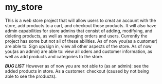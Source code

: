# my_store
This is a web store project that will allow users to creat an account with the store, add products to a cart, and checkout those products.
It will also have admin capabilities for store admins that consist of adding, modifying, and deleting products, as well as managing orders and users.
Currently the project has some but not all of these abilities.
As of now you(as a customer) are able to: Sign up/sign in, view all other aspects of the store.
As of now you(as an admin) are able to: view all oders and customer information, as well as add products and categories to the store.

***BUG LIST***
However as of now you are not able to (as an admin): see the added products in store.
As a customer: checkout (caused by not being able to see the products).
